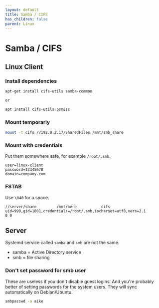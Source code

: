 ```yaml
---
layout: default
title: Samba / CIFS
has_children: false
parent: Linux
---
```


# Samba / CIFS

## Linux Client

### Install dependencies

```bash
apt-get install cifs-utils samba-common

or

apt install cifs-utils psmisc
```

### Mount temporariy


```bash
mount -t cifs //192.0.2.17/SharedFiles /mnt/smb_share
```

### Mount with credentials

Put them somewhere safe, for example  `/root/.smb`.

```
user=linux-client
password=12345678
domain=company.com
```

### FSTAB

Use `\040` for a space.

```
//server/share         /mnt/here           cifs    uid=999,gid=1001,credentials=/root/.smb,iocharset=utf8,vers=2.1         0 0
```

## Server

Systemd service called `samba` and `smb` are not the same.

- samba = Active Directory service
- smb = file sharing


### Don't set password for smb user

These are useless if you don't disable guest logins. And you're probably
better of setting passwords for the system users. They will sync automatically
on Debian/Ubuntu.

```bash
smbpasswd -a aike
```
